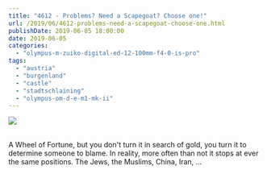 ```yaml
---
title: "4612 - Problems? Need a Scapegoat? Choose one!"
url: /2019/06/4612-problems-need-a-scapegoat-choose-one.html
publishDate: 2019-06-05 18:00:00
date: 2019-06-05
categories: 
  - "olympus-m-zuiko-digital-ed-12-100mm-f4-0-is-pro"
tags: 
  - "austria"
  - "burgenland"
  - "castle"
  - "stadtschlaining"
  - "olympus-om-d-e-m1-mk-ii"
---
```

<div class="container">
<div class="center"><a target="_blank" href="https://d25zfm9zpd7gm5.cloudfront.net/1200x1200/2018/20180402_112636-2_lr.jpg"><img class="webfeedsFeaturedVisual" src="https://d25zfm9zpd7gm5.cloudfront.net/0600x0600/2018/20180402_112636-2_lr.jpg" /></a></div>
</div>
<br />

A Wheel of Fortune, but you don't turn it in search of gold, you
turn it to determine someone to blame. In reality, more often than
not it stops at ever the same positions. The Jews, the Muslims,
China, Iran, ...